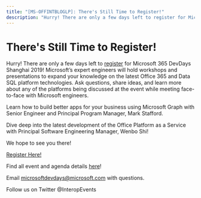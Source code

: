 ```yaml
---
title: "[MS-OFFINTBLOGLP]: There's Still Time to Register!"
description: "Hurry! There are only a few days left to register for Microsoft 365 DevDays Shanghai 2019! Microsoft’s expert engineers"
---
```


# There's Still Time to Register!

<p>Hurry! There are only a few days left to <span><a href="https://forms.office.com/Pages/ResponsePage.aspx?id=v4j5cvGGr0GRqy180BHbR-rWPGOUtkRCjAbctJg8TClUMDE3Tk1FREVLWUQyQVU1NEdIRlpSOFo0Ty4u">register</a></span>
for Microsoft 365 DevDays Shanghai 2019! Microsoft’s expert engineers will hold
workshops and presentations to expand your knowledge on the latest Office 365
and Data SQL platform technologies. Ask questions, share ideas, and learn more
about any of the platforms being discussed at the event while meeting
face-to-face with Microsoft engineers.</p>

<p>Learn how to build better apps for your business using
Microsoft Graph with Senior Engineer and Principal Program Manager, Mark
Stafford. </p>

<p>Dive deep into the latest development of the Office Platform
as a Service with Principal Software Engineering Manager, Wenbo Shi! </p>

<p>We hope to see you
there! </p>

<p><span><a href="https://forms.office.com/Pages/ResponsePage.aspx?id=v4j5cvGGr0GRqy180BHbR-rWPGOUtkRCjAbctJg8TClUMDE3Tk1FREVLWUQyQVU1NEdIRlpSOFo0Ty4u">Register
Here!</a></span> </p>

<p>Find all event and agenda details <span><a href="http://www.interopevents.com/shanghai2019">here</a></span>!</p>

<p>Email <span><a href="mailto:microsoftdevdays@microsoft.com">microsoftdevdays@microsoft.com</a></span>
with questions. </p>

<p>Follow us on Twitter @InteropEvents</p>


                